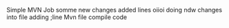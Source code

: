 Simple MVN Job
somme new changes
added lines 
oiioi
doing ndw changes into file 
adding ;line 
Mvn file compile code
